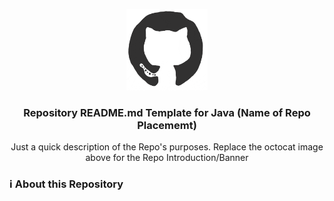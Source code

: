 <!-- Repo README.md / Header | Start -->
<p align="center"><img src="/md_assets/octocat.gif" alt="Logo" width="130" height="130"></p>
<h3 align="center">Repository README.md Template for Java (Name of Repo Placememt)</h3>
<p align="center">Just a quick description of the Repo's purposes. Replace the octocat image above for the Repo Introduction/Banner</p>
<!-- Repo README.md / Header | End -->

### :information_source: About this Repository